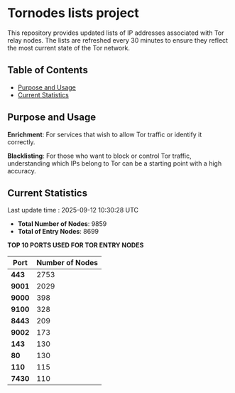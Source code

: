 # Tornodes lists project

This repository provides updated lists of IP addresses associated with Tor relay nodes. The lists are refreshed every 30 minutes to ensure they reflect the most current state of the Tor network.

## Table of Contents

- [Purpose and Usage](#purpose-and-usage)
- [Current Statistics](#current-statistics)


## Purpose and Usage

**Enrichment**: For services that wish to allow Tor traffic or identify it correctly.

**Blacklisting**: For those who want to block or control Tor traffic, understanding which IPs belong to Tor can be a starting point with a high accuracy.

## Current Statistics

Last update time : 2025-09-12 10:30:28 UTC

- **Total Number of Nodes**: 9859
- **Total of Entry Nodes**: 8699

**TOP 10 PORTS USED FOR TOR ENTRY NODES**

| **Port** | **Number of Nodes** |
|------|-----------------|
| **443**   | 2753  |
| **9001**   | 2029  |
| **9000**   | 398  |
| **9100**   | 328  |
| **8443**   | 209  |
| **9002**   | 173  |
| **143**   | 130  |
| **80**   | 130  |
| **110**   | 115  |
| **7430**   | 110  |

